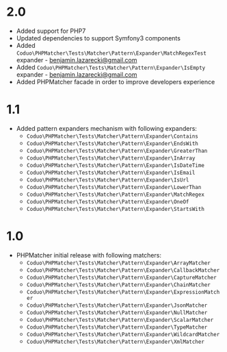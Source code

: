 # 2.0 

* Added support for PHP7 
* Updated dependencies to support Symfony3 components
* Added ``Coduo\PHPMatcher\Tests\Matcher\Pattern\Expander\MatchRegexTest`` expander - benjamin.lazarecki@gmail.com
* Added ``Coduo\PHPMatcher\Tests\Matcher\Pattern\Expander\IsEmpty`` expander - benjamin.lazarecki@gmail.com
* Added PHPMatcher facade in order to improve developers experience
 

# 1.1 

* Added pattern expanders mechanism with following expanders: 
    * ``Coduo\PHPMatcher\Tests\Matcher\Pattern\Expander\Contains``
    * ``Coduo\PHPMatcher\Tests\Matcher\Pattern\Expander\EndsWith``
    * ``Coduo\PHPMatcher\Tests\Matcher\Pattern\Expander\GreaterThan``
    * ``Coduo\PHPMatcher\Tests\Matcher\Pattern\Expander\InArray``
    * ``Coduo\PHPMatcher\Tests\Matcher\Pattern\Expander\IsDateTime``
    * ``Coduo\PHPMatcher\Tests\Matcher\Pattern\Expander\IsEmail``
    * ``Coduo\PHPMatcher\Tests\Matcher\Pattern\Expander\IsUrl``
    * ``Coduo\PHPMatcher\Tests\Matcher\Pattern\Expander\LowerThan``
    * ``Coduo\PHPMatcher\Tests\Matcher\Pattern\Expander\MatchRegex``
    * ``Coduo\PHPMatcher\Tests\Matcher\Pattern\Expander\OneOf``
    * ``Coduo\PHPMatcher\Tests\Matcher\Pattern\Expander\StartsWith``
    
# 1.0

* PHPMatcher initial release with following matchers:
    * ``Coduo\PHPMatcher\Tests\Matcher\Pattern\Expander\ArrayMatcher``
    * ``Coduo\PHPMatcher\Tests\Matcher\Pattern\Expander\CallbackMatcher``
    * ``Coduo\PHPMatcher\Tests\Matcher\Pattern\Expander\CaptureMatcher``
    * ``Coduo\PHPMatcher\Tests\Matcher\Pattern\Expander\ChainMatcher``
    * ``Coduo\PHPMatcher\Tests\Matcher\Pattern\Expander\ExpressionMatcher``
    * ``Coduo\PHPMatcher\Tests\Matcher\Pattern\Expander\JsonMatcher``
    * ``Coduo\PHPMatcher\Tests\Matcher\Pattern\Expander\NullMatcher``
    * ``Coduo\PHPMatcher\Tests\Matcher\Pattern\Expander\ScalarMatcher``
    * ``Coduo\PHPMatcher\Tests\Matcher\Pattern\Expander\TypeMatcher``
    * ``Coduo\PHPMatcher\Tests\Matcher\Pattern\Expander\WildcardMatcher``
    * ``Coduo\PHPMatcher\Tests\Matcher\Pattern\Expander\XmlMatcher``